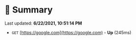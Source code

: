 # 📖 Summary
Last updated: **6/22/2021, 10:51:14 PM**

- `GET` [https://google.com](https://google.com) - **Up** (245ms)
